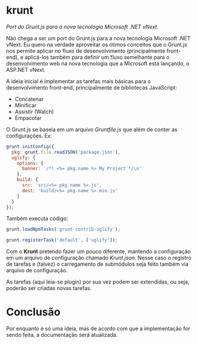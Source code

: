 krunt
=====

_Port do Grunt.js para a nova tecnologia Microsoft .NET vNext._

Não chega a ser um port do Grunt.js para a nova tecnologia Microsoft .NET vNext. Eu quero na verdade aproveitar os ótimos conceitos que o Grunt.js nos permite aplicar no fluxo de desenvolvimento (principalmente front-end), e aplicá-los também para definir um fluxo semelhante para o desenvolvimento web na nova tecnologia que a Microsoft está lançando, o ASP.NET vNext.

A ideia inicial é implementar as tarefas mais básicas para o desenvolvimento front-end, principalmente de bibliotecas JavaScript:

* Concatenar
* Minificar
* Assistir (Watch)
* Empacotar

O Grunt.js se baseia em um arquivo _Gruntfile.js_ que além de conter as configurações.
Ex:

```javascript
grunt.initConfig({
  pkg: grunt.file.readJSON('package.json'),
  uglify: {
    options: {
      banner: '/*! <%= pkg.name %> My Project */\n'
    },
    build: {
      src: 'src/<%= pkg.name %>.js',
      dest: 'build/<%= pkg.name %>.min.js'
    }
  }
});
```

Também executa código:

```javascript
grunt.loadNpmTasks('grunt-contrib-uglify');

grunt.registerTask('default', ['uglify']);
```

Com o __Krunt__ pretendo fazer um pouco diferente, mantendo a configuração em um arquivo de configuração chamado _Krunt.json_. Nesse caso o registro de tarefas e (talvez) o carregamento de submódulos seja feito também via arquivo de configuração.

As tarefas (aqui leia-se plugin) por sua vez podem ser extendidas, ou seja, poderão ser criadas novas tarefas.

Conclusão
=========

Por enquanto é só uma ideia, mas de acordo com que a implementação for sendo feita, a documentação será atualizada.
